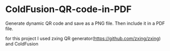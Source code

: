 # ColdFusion-QR-code-in-PDF
Generate dynamic QR code and save as a PNG file. Then include it in a PDF file.

for this project I used zxing QR generator(https://github.com/zxing/zxing) and ColdFusion 
